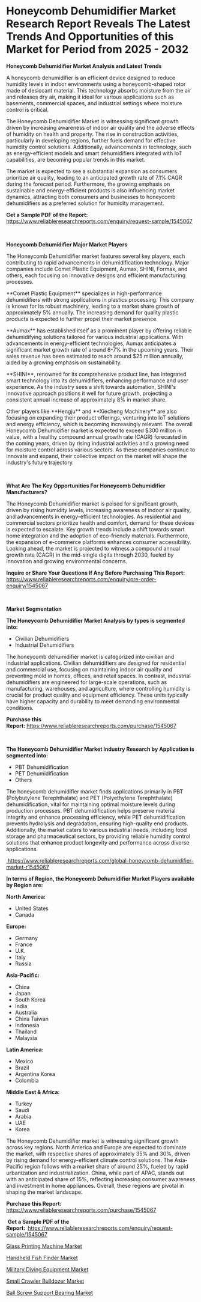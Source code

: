 <p><h1>Honeycomb Dehumidifier Market Research Report Reveals The Latest Trends And Opportunities of this Market for Period from 2025 - 2032</h1></p><p><strong>Honeycomb Dehumidifier Market Analysis and Latest Trends</strong></p>
<p><p>A honeycomb dehumidifier is an efficient device designed to reduce humidity levels in indoor environments using a honeycomb-shaped rotor made of desiccant material. This technology absorbs moisture from the air and releases dry air, making it ideal for various applications such as basements, commercial spaces, and industrial settings where moisture control is critical. </p><p>The Honeycomb Dehumidifier Market is witnessing significant growth driven by increasing awareness of indoor air quality and the adverse effects of humidity on health and property. The rise in construction activities, particularly in developing regions, further fuels demand for effective humidity control solutions. Additionally, advancements in technology, such as energy-efficient models and smart dehumidifiers integrated with IoT capabilities, are becoming popular trends in this market. </p><p>The market is expected to see a substantial expansion as consumers prioritize air quality, leading to an anticipated growth rate of 7.1% CAGR during the forecast period. Furthermore, the growing emphasis on sustainable and energy-efficient products is also influencing market dynamics, attracting both consumers and businesses to honeycomb dehumidifiers as a preferred solution for humidity management.</p></p>
<p><strong>Get a Sample PDF of the Report:&nbsp;</strong> <a href="https://www.reliableresearchreports.com/enquiry/request-sample/1545067?utm_campaign=34&utm_medium=2&utm_source=Github&utm_content=ia&utm_term=08042025&utm_id=honeycomb-dehumidifier">https://www.reliableresearchreports.com/enquiry/request-sample/1545067</a></p>
<p>&nbsp;</p>
<p><strong>Honeycomb Dehumidifier Major Market Players</strong></p>
<p><p>The Honeycomb Dehumidifier market features several key players, each contributing to rapid advancements in dehumidification technology. Major companies include Comet Plastic Equipment, Aumax, SHINI, Formax, and others, each focusing on innovative designs and efficient manufacturing processes.</p><p>**Comet Plastic Equipment** specializes in high-performance dehumidifiers with strong applications in plastics processing. This company is known for its robust machinery, leading to a market share growth of approximately 5% annually. The increasing demand for quality plastic products is expected to further propel their market presence.</p><p>**Aumax** has established itself as a prominent player by offering reliable dehumidifying solutions tailored for various industrial applications. With advancements in energy-efficient technologies, Aumax anticipates a significant market growth rate of around 6-7% in the upcoming years. Their sales revenue has been estimated to reach around $25 million annually, aided by a growing emphasis on sustainability.</p><p>**SHINI**, renowned for its comprehensive product line, has integrated smart technology into its dehumidifiers, enhancing performance and user experience. As the industry sees a shift towards automation, SHINI's innovative approach positions it well for future growth, projecting a consistent annual increase of approximately 8% in market share.</p><p>Other players like **Hengju** and **Xiecheng Machinery** are also focusing on expanding their product offerings, venturing into IoT solutions and energy efficiency, which is becoming increasingly relevant. The overall Honeycomb Dehumidifier market is expected to exceed $300 million in value, with a healthy compound annual growth rate (CAGR) forecasted in the coming years, driven by rising industrial activities and a growing need for moisture control across various sectors. As these companies continue to innovate and expand, their collective impact on the market will shape the industry's future trajectory.</p></p>
<p>&nbsp;</p>
<p><strong>What Are The Key Opportunities For Honeycomb Dehumidifier Manufacturers?</strong></p>
<p><p>The Honeycomb Dehumidifier market is poised for significant growth, driven by rising humidity levels, increasing awareness of indoor air quality, and advancements in energy-efficient technologies. As residential and commercial sectors prioritize health and comfort, demand for these devices is expected to escalate. Key growth trends include a shift towards smart home integration and the adoption of eco-friendly materials. Furthermore, the expansion of e-commerce platforms enhances consumer accessibility. Looking ahead, the market is projected to witness a compound annual growth rate (CAGR) in the mid-single digits through 2030, fueled by innovation and growing environmental concerns.</p></p>
<p><strong>Inquire or Share Your Questions If Any Before Purchasing This Report:</strong> <a href="https://www.reliableresearchreports.com/enquiry/pre-order-enquiry/1545067?utm_campaign=34&utm_medium=2&utm_source=Github&utm_content=ia&utm_term=08042025&utm_id=honeycomb-dehumidifier">https://www.reliableresearchreports.com/enquiry/pre-order-enquiry/1545067</a></p>
<p>&nbsp;</p>
<p><strong>Market Segmentation</strong></p>
<p><strong>The Honeycomb Dehumidifier Market Analysis by types is segmented into:</strong></p>
<p><ul><li>Civilian Dehumidifiers</li><li>Industrial Dehumidifiers</li></ul></p>
<p><p>The honeycomb dehumidifier market is categorized into civilian and industrial applications. Civilian dehumidifiers are designed for residential and commercial use, focusing on maintaining indoor air quality and preventing mold in homes, offices, and retail spaces. In contrast, industrial dehumidifiers are engineered for large-scale operations, such as manufacturing, warehouses, and agriculture, where controlling humidity is crucial for product quality and equipment efficiency. These units typically have higher capacity and durability to meet demanding environmental conditions.</p></p>
<p><strong>Purchase this Report:&nbsp;</strong><a href="https://www.reliableresearchreports.com/purchase/1545067?utm_campaign=34&utm_medium=2&utm_source=Github&utm_content=ia&utm_term=08042025&utm_id=honeycomb-dehumidifier">https://www.reliableresearchreports.com/purchase/1545067</a></p>
<p>&nbsp;</p>
<p><strong>The Honeycomb Dehumidifier Market Industry Research by Application is segmented into:</strong></p>
<p><ul><li>PBT Dehumidification</li><li>PET Dehumidification</li><li>Others</li></ul></p>
<p><p>The honeycomb dehumidifier market finds applications primarily in PBT (Polybutylene Terephthalate) and PET (Polyethylene Terephthalate) dehumidification, vital for maintaining optimal moisture levels during production processes. PBT dehumidification helps preserve material integrity and enhance processing efficiency, while PET dehumidification prevents hydrolysis and degradation, ensuring high-quality end products. Additionally, the market caters to various industrial needs, including food storage and pharmaceutical sectors, by providing reliable humidity control solutions that enhance product longevity and performance across diverse applications.</p></p>
<p><a href="https://www.reliableresearchreports.com/global-honeycomb-dehumidifier-market-r1545067?utm_campaign=34&utm_medium=2&utm_source=Github&utm_content=ia&utm_term=08042025&utm_id=honeycomb-dehumidifier">&nbsp;https://www.reliableresearchreports.com/global-honeycomb-dehumidifier-market-r1545067</a></p>
<p><strong>In terms of Region, the Honeycomb Dehumidifier Market Players available by Region are:</strong></p>
<p>
    <p> <strong> North America: </strong>
        <ul>
            <li>United States</li>
            <li>Canada</li>
        </ul>
        </p> 
    <p> <strong> Europe: </strong>
        <ul>
            <li>Germany</li>
            <li>France</li>
            <li>U.K.</li>
            <li>Italy</li>
            <li>Russia</li>
        </ul>
        </p> 
    <p> <strong> Asia-Pacific: </strong>
        <ul>
            <li>China</li>
            <li>Japan</li>
            <li>South Korea</li>
            <li>India</li>
            <li>Australia</li>
            <li>China Taiwan</li>
            <li>Indonesia</li>
            <li>Thailand</li>
            <li>Malaysia</li>
        </ul>
        </p> 
    <p> <strong> Latin America: </strong>
        <ul>
            <li>Mexico</li>
            <li>Brazil</li>
            <li>Argentina Korea</li>
            <li>Colombia</li>
        </ul>
        </p> 
    <p> <strong> Middle East & Africa: </strong>
        <ul>
            <li>Turkey</li>
            <li>Saudi</li>
            <li>Arabia</li>
            <li>UAE</li>
            <li>Korea</li>
        </ul>
    </p>
    </p>
<p><p>The Honeycomb Dehumidifier market is witnessing significant growth across key regions. North America and Europe are expected to dominate the market, with respective shares of approximately 35% and 30%, driven by rising demand for energy-efficient climate control solutions. The Asia-Pacific region follows with a market share of around 25%, fueled by rapid urbanization and industrialization. China, while part of APAC, stands out with an anticipated share of 15%, reflecting increasing consumer awareness and investment in home appliances. Overall, these regions are pivotal in shaping the market landscape.</p></p>
<p><strong>Purchase this Report: </strong><a href="https://www.reliableresearchreports.com/purchase/1545067?utm_campaign=34&utm_medium=2&utm_source=Github&utm_content=ia&utm_term=08042025&utm_id=honeycomb-dehumidifier">https://www.reliableresearchreports.com/purchase/1545067</a></p>
<p>&nbsp;<strong>Get a Sample PDF of the Report:&nbsp;&nbsp;</strong><a href="https://www.reliableresearchreports.com/enquiry/request-sample/1545067?utm_campaign=34&utm_medium=2&utm_source=Github&utm_content=ia&utm_term=08042025&utm_id=honeycomb-dehumidifier">https://www.reliableresearchreports.com/enquiry/request-sample/1545067</a></p>
<p><strong></strong></p>
<p><p><a href="https://github.com/motanafraxer/Market-Research-Report-List-1/blob/main/glass-printing-machine-market.md?utm_campaign=34&utm_medium=2&utm_source=Github&utm_content=ia&utm_term=08042025&utm_id=honeycomb-dehumidifier">Glass Printing Machine Market</a></p><p><a href="https://github.com/bramsklizas/Market-Research-Report-List-1/blob/main/handheld-fish-finder-market.md?utm_campaign=34&utm_medium=2&utm_source=Github&utm_content=ia&utm_term=08042025&utm_id=honeycomb-dehumidifier">Handheld Fish Finder Market</a></p><p><a href="https://github.com/stohllaackdw/Market-Research-Report-List-1/blob/main/military-diving-equipment-market.md?utm_campaign=34&utm_medium=2&utm_source=Github&utm_content=ia&utm_term=08042025&utm_id=honeycomb-dehumidifier">Military Diving Equipment Market</a></p><p><a href="https://github.com/fabinbuddygc/Market-Research-Report-List-1/blob/main/small-crawler-bulldozer-market.md?utm_campaign=34&utm_medium=2&utm_source=Github&utm_content=ia&utm_term=08042025&utm_id=honeycomb-dehumidifier">Small Crawler Bulldozer Market</a></p><p><a href="https://github.com/ridchycarlas/Market-Research-Report-List-1/blob/main/ball-screw-support-bearing-market.md?utm_campaign=34&utm_medium=2&utm_source=Github&utm_content=ia&utm_term=08042025&utm_id=honeycomb-dehumidifier">Ball Screw Support Bearing Market</a></p></p>